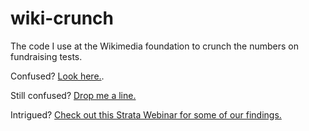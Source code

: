 wiki-crunch
===========

The code I use at the Wikimedia foundation to crunch the numbers on fundraising tests.

Confused? [Look here.](https://github.com/Sayhar/wiki-know).

Still confused? [Drop me a line.](https://twitter.com/sayhar)

Intrigued? [Check out this Strata Webinar for some of our findings.](http://www.oreilly.com/pub/e/2985)
